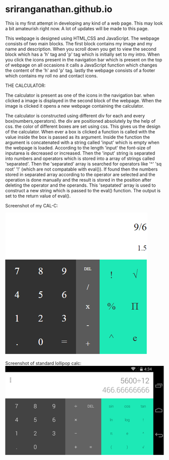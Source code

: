 # sriranganathan.github.io
This is my first attempt in developing any kind of a web page. This may look a bit amateurish right now. A lot of updates will be made to this page.


This webpage is designed using HTML,CSS and JavaScript.
The webpage consists of two main blocks. The first block contains my image and my name and description.
When you scroll down you get to view the second block which has a 'h' tag and 'p' tag which is initially 
set to my intro. When you click the icons present in the navigation bar which is present on the top of 
webpage on all occasions it calls a JavaScript function which changes the content of the 'h' and 'p' tag.
lastly the webpage consists of a footer which contains my roll no and contact icons.

THE CALCULATOR:

The calculator is present as one of the icons in the navigation bar. when clicked a image is displayed in 
the second block of the webpage. When the image is clicked it opens a new webpage containing the calculator.

The calculator is constructed using different div for each and every box(numbers,operators). the div are 
positioned absolutely by the help of css. the color of different boxes are set using css. This gives us the 
design of the calculator. When ever a box is clicked a function is called with the value inside the box is 
passed as its argument. Inside the function the argument is concatenated with a  string called 'input' which
is empty when the webpage is loaded. According to the length 'input' the font-size of inputarea is decreased
or increased. Then the 'input' string is separated into numbers and operators which is stored into a array
of strings called 'separated'. Then the 'separated' array is searched for operators like '^' 'sq root' '!'
(which are not compatable with eval()). If found then the numbers stored in separated array according to the
operator are selected and the operation is done manually and the result is stored in the position after deleting
the operator and the operands. This 'sepatated' array is used to construct a new string which is passed to the 
eval() function. The output is set to the return value of eval().



Screenshot of my CAL-C:



![Screenshot of my CAL-C:](https://github.com/sriranganathan/sriranganathan.github.io/blob/master/images/mycalc.png)

Screenshot of standard lollipop calc:
![Screenshot of standard lollipop calc:](https://github.com/sriranganathan/sriranganathan.github.io/blob/master/images/mobile-screenshot.png)
